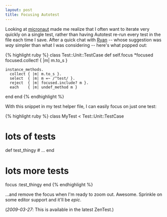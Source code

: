 ```yaml
---
layout: post
title: Focusing Autotest
---
```


Looking at [micronaut][m] made me realize that I often want to iterate
very quickly on a single test, rather than having Autotest re-run
every test in the file each time I save. After a quick chat with
[Ryan][z] -- whose suggestion was *way*
simpler than what I was considering -- here's what popped out:

[m]: http://github.com/spicycode/micronaut
[z]: http://blog.zenspider.com

{% highlight ruby %}
class Test::Unit::TestCase
  def self.focus *focused
    focused.collect! { |m| m.to_s }

    instance_methods.
      collect { |m| m.to_s }.
      select  { |m| m =~ /^test/ }.
      reject  { |m| focused.include? m }.
      each    { |m| undef_method m }
  end
end
{% endhighlight %}

With this snippet in my test helper file, I can easily focus on just
one test:

{% highlight ruby %}
class MyTest < Test::Unit::TestCase
  # lots of tests

  def test_thingy
    # ...
  end

  # lots more tests

  focus :test_thingy
end
{% endhighlight %}

...and remove the focus when I'm ready to zoom out. Awesome. Sprinkle
on some editor support and it'll be *epic*.

(*2009-03-27*: This is available in the latest ZenTest.)
